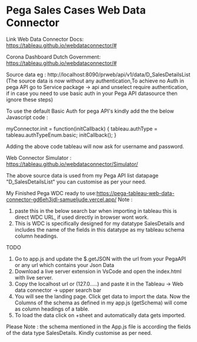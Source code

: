 # Pega Sales Cases Web Data Connector

Link Web Data Connector Docs: https://tableau.github.io/webdataconnector/#

Corona Dashboard Dutch Government: https://tableau.github.io/webdataconnector/#

Source data eg : http://localhost:8090/prweb/api/v1/data/D_SalesDetailsList (The source data is now without any authentication,To achieve no Auth in pega API go to Service package -> api and unselect require authentication, if in case you need to use basic auth in your Pega API datasource then ignore these steps)

To use the default Basic Auth for pega API's kindly add the the below Javascript code :

myConnector.init = function(initCallback) {
      tableau.authType = tableau.authTypeEnum.basic;
      initCallback();
  }

Adding the above code tableau will now ask for username and password.

Web Connector Simulator : https://tableau.github.io/webdataconnector/Simulator/

The above source data is used from my Pega API list datapage "D_SalesDetailsList" you can customise as per your need.

My Finished Pega WDC ready to use:https://pega-tableau-web-data-connector-gd6eh3jdl-samueljude.vercel.app/
Note : 
1. paste this in the below search bar when importing in tableau this is direct WDC URL, if used directly in browser wont work.
2. This is WDC is specifically designed for my datatype SalesDetails and includes the name of the fields in this datatype as my tableau schema column headings.

TODO

1. Go to app.js and update the $.getJSON with the url from your PegaAPI or any url which contains your Json Data
2. Download a live server extension in VsCode and open the index.html with live server.
3. Copy the localhost url or (127.0.....) and paste it in the Tableau -> Web data connector -> upper search bar
4. You will see the landing page. Click get data to import the data. Now the Columns of the schema as defined in my app.js  (getSchema) will come as column headings of a table.
5. To load the data click on +sheet and automatically data gets imported.

Please Note : the schema mentioned in the App.js file is according the fields of the data type SalesDetails. Kindly customise as per need.


